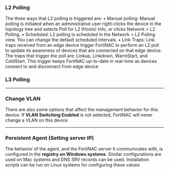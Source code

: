 ### L2 Polling
The three ways that L2 polling is triggered are:
• Manual polling: Manual polling is initiated when an administrative user right-clicks the device in the
topology tree and selects Poll for L2 (Hosts) Info, or clicks Network > L2 Polling.
• Scheduled: L2 polling is scheduled in the Network > L2 Polling view. You can change the default
scheduled intervals.
• Link Traps: Link traps received from an edge device trigger FortiNAC to perform an L2 poll to update its
awareness of devices that are connected on that edge device. The traps that trigger the poll are: Linkup,
Linkdown, WarmStart, and ColdStart. This trigger keeps FortiNAC up-to-date in real-time as devices
connect to and disconnect from edge device

### L3 Polling

***


### Change VLAN 
There are also some options that affect the management behavior for this device. If **VLAN Switching Enabled**
is not selected, FortiNAC will never change a VLAN on this device

***

### Persistent Agent (Setting server IP)
The behavior of the agent, and the FortiNAC server it communicates with, is configured in the **registry
on Windows systems**. Similar configurations are used on Mac systems and DNS SRV records can be
used. Installation scripts can be run on Linux systems for configuring these values
